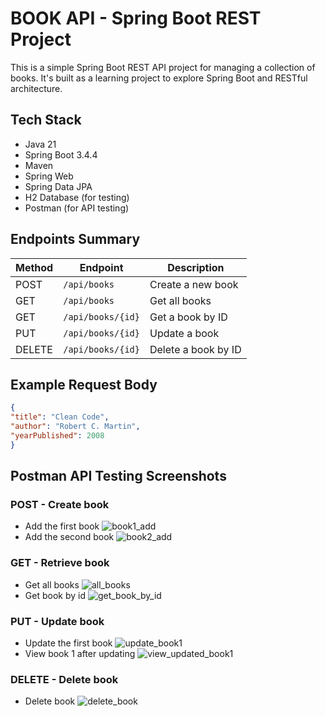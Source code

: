 # BOOK API - Spring Boot REST Project
This is a simple Spring Boot REST API project for managing a collection of books. It's built as a learning project to explore Spring Boot and RESTful architecture.

## Tech Stack
- Java 21
- Spring Boot 3.4.4
- Maven
- Spring Web
- Spring Data JPA
- H2 Database (for testing)
- Postman (for API testing)

## Endpoints Summary

| Method | Endpoint              | Description             |
|--------|-----------------------|-------------------------|
| POST   | `/api/books`          | Create a new book       |
| GET    | `/api/books`          | Get all books           |
| GET    | `/api/books/{id}`     | Get a book by ID        |
| PUT    | `/api/books/{id}`     | Update a book           |
| DELETE | `/api/books/{id}`     | Delete a book by ID     |


## Example Request Body
```json
{
"title": "Clean Code",
"author": "Robert C. Martin",
"yearPublished": 2008
}
```

## Postman API Testing Screenshots
### POST - Create book
* Add the first book
![book1_add](postman-test-screenshots/post_book1.png)
* Add the second book
![book2_add](postman-test-screenshots/post_book2.png)

### GET - Retrieve book
* Get all books
![all_books](postman-test-screenshots/get_all_books.png)
* Get book by id
![get_book_by_id](postman-test-screenshots/get_book_by_id.png)

### PUT - Update book
* Update the first book
![update_book1](postman-test-screenshots/put_book1.png)
* View book 1 after updating
![view_updated_book1](postman-test-screenshots/get_book1_after_put.png)

### DELETE - Delete book
* Delete book
![delete_book](postman-test-screenshots/delete_book_1.png)